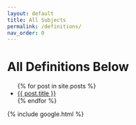 ```yaml
---
layout: default
title: All Subjects
permalink: /definitions/
nav_order: 0
---
```


# All Definitions Below


<ul>
  {% for post in site.posts %}
    <li>
      <a href="{{ post.url }}">{{ post.title }}</a>
    </li>
  {% endfor %}
</ul>
{% include google.html %}

